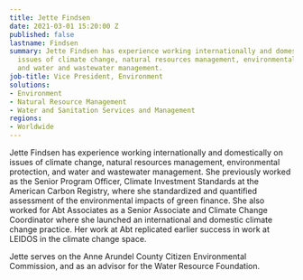 ```yaml
---
title: Jette Findsen
date: 2021-03-01 15:20:00 Z
published: false
lastname: Findsen
summary: Jette Findsen has experience working internationally and domestically on
  issues of climate change, natural resources management, environmental protection,
  and water and wastewater management.
job-title: Vice President, Environment
solutions:
- Environment
- Natural Resource Management
- Water and Sanitation Services and Management
regions:
- Worldwide
---
```


Jette Findsen has experience working internationally and domestically on issues of climate change, natural resources management, environmental protection, and water and wastewater management. She previously worked as the Senior Program Officer, Climate Investment Standards at the American Carbon Registry, where she standardized and quantified assessment of the environmental impacts of green finance. She also worked for Abt Associates as a Senior Associate and Climate Change Coordinator where she launched an international and domestic climate change practice. Her work at Abt replicated earlier success in work at LEIDOS in the climate change space.  

Jette serves on the Anne Arundel County Citizen Environmental Commission, and as an advisor for the Water Resource Foundation.  